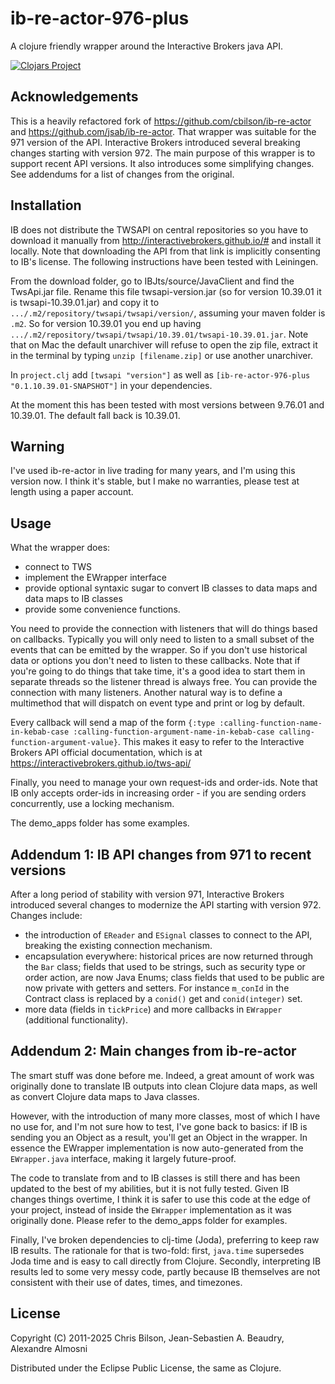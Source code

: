 # ib-re-actor-976-plus

A clojure friendly wrapper around the Interactive Brokers java API.

[![Clojars Project](https://img.shields.io/clojars/v/ib-re-actor-976-plus.svg)](https://clojars.org/ib-re-actor-976-plus)

## Acknowledgements

This is a heavily refactored fork of https://github.com/cbilson/ib-re-actor and https://github.com/jsab/ib-re-actor. That wrapper was suitable for the 971 version of the API. Interactive Brokers introduced several breaking changes starting with version 972. The main purpose of this wrapper is to support recent API versions. It also introduces some simplifying changes. See addendums for a list of changes from the original.

## Installation

IB does not distribute the TWSAPI on central repositories so you have to download it manually from http://interactivebrokers.github.io/# and install it locally. Note that downloading the API from that link is implicitly consenting to IB's license. The following instructions have been tested with Leiningen.

From the download folder, go to IBJts/source/JavaClient and find the TwsApi.jar file. Rename this file twsapi-version.jar (so for version 10.39.01 it is twsapi-10.39.01.jar) and copy it to  `.../.m2/repository/twsapi/twsapi/version/`, assuming your maven folder is `.m2`. So for version 10.39.01 you end up having `.../.m2/repository/twsapi/twsapi/10.39.01/twsapi-10.39.01.jar`. Note that on Mac the default unarchiver will refuse to open the zip file, extract it in the terminal by typing `unzip [filename.zip]` or use another unarchiver.  

In `project.clj` add `[twsapi "version"]` as well as `[ib-re-actor-976-plus "0.1.10.39.01-SNAPSHOT"]` in your dependencies.

At the moment this has been tested with most versions between 9.76.01 and 10.39.01. The default fall back is 10.39.01.

## Warning

I've used ib-re-actor in live trading for many years, and I'm using this version now. I think it's stable, but I make no warranties, please test at length using a paper account.

## Usage

What the wrapper does:
* connect to TWS
* implement the EWrapper interface
* provide optional syntaxic sugar to convert IB classes to data maps and data maps to IB classes
* provide some convenience functions.

You need to provide the connection with listeners that will do things based on callbacks. Typically you will only need to listen to a small subset of the events that can be emitted by the wrapper. So if you don't use historical data or options you don't need to listen to these callbacks. Note that if you're going to do things that take time, it's a good idea to start them in separate threads so the listener thread is always free. You can provide the connection with many listeners. Another natural way is to define a multimethod that will dispatch on event type and print or log by default.

Every callback will send a map of the form `{:type :calling-function-name-in-kebab-case :calling-function-argument-name-in-kebab-case calling-function-argument-value}`. This makes it easy to refer to the Interactive Brokers API official documentation, which is at https://interactivebrokers.github.io/tws-api/

Finally, you need to manage your own request-ids and order-ids. Note that IB only accepts order-ids in increasing order - if you are sending orders concurrently, use a locking mechanism.

The demo_apps folder has some examples.

## Addendum 1: IB API changes from 971 to recent versions

After a long period of stability with version 971, Interactive Brokers introduced several changes to modernize the API starting with version 972. Changes include:
* the introduction of `EReader` and `ESignal` classes to connect to the API, breaking the existing connection mechanism.
* encapsulation everywhere: historical prices are now returned through the `Bar` class; fields that used to be strings, such as security type or order action, are now Java Enums; class fields that used to be public are now private with getters and setters. For instance `m_conId` in the Contract class is replaced by a `conid()` get and `conid(integer)` set.
* more data (fields in `tickPrice`) and more callbacks in `EWrapper` (additional functionality).

## Addendum 2: Main changes from ib-re-actor

The smart stuff was done before me. Indeed, a great amount of work was originally done to translate IB outputs into clean Clojure data maps, as well as convert Clojure data maps to Java classes.

However, with the introduction of many more classes, most of which I have no use for, and I'm not sure how to test, I've gone back to basics: if IB is sending you an Object as a result, you'll get an Object in the wrapper.  In essence the EWrapper implementation is now auto-generated from the `EWrapper.java` interface, making it largely future-proof.

The code to translate from and to IB classes is still there and has been updated to the best of my abilities, but it is not fully tested. Given IB changes things overtime, I think it is safer to use this code at the edge of your project, instead of inside the `EWrapper` implementation as it was originally done. Please refer to the demo_apps folder for examples.

Finally, I've broken dependencies to clj-time (Joda), preferring to keep raw IB results. The rationale for that is two-fold: first, `java.time` supersedes Joda time and is easy to call directly from Clojure. Secondly, interpreting IB results led to some very messy code, partly because IB themselves are not consistent with their use of dates, times, and timezones.


## License

Copyright (C) 2011-2025 Chris Bilson, Jean-Sebastien A. Beaudry, Alexandre Almosni

Distributed under the Eclipse Public License, the same as Clojure.

[1]: http://www.interactivebrokers.com/en/software/api/api.htm

